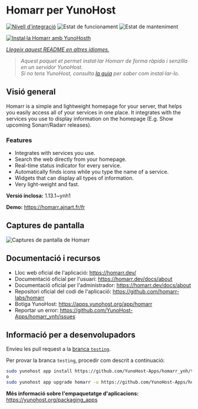 <!--
N.B.: Aquest README ha estat generat automàticament per <https://github.com/YunoHost/apps/tree/master/tools/readme_generator>
NO s'ha de modificar manualment.
-->

# Homarr per YunoHost

[![Nivell d'integració](https://apps.yunohost.org/badge/integration/homarr)](https://ci-apps.yunohost.org/ci/apps/homarr/)
![Estat de funcionament](https://apps.yunohost.org/badge/state/homarr)
![Estat de manteniment](https://apps.yunohost.org/badge/maintained/homarr)

[![Instal·la Homarr amb YunoHosth](https://install-app.yunohost.org/install-with-yunohost.svg)](https://install-app.yunohost.org/?app=homarr)

*[Llegeix aquest README en altres idiomes.](./ALL_README.md)*

> *Aquest paquet et permet instal·lar Homarr de forma ràpida i senzilla en un servidor YunoHost.*  
> *Si no tens YunoHost, consulta [la guia](https://yunohost.org/install) per saber com instal·lar-lo.*

## Visió general

Homarr is a simple and lightweight homepage for your server, that helps you easily access all of your services in one place.
It integrates with the services you use to display information on the homepage (E.g. Show upcoming Sonarr/Radarr releases).

### Features

- Integrates with services you use.
- Search the web directly from your homepage.
- Real-time status indicator for every service.
- Automatically finds icons while you type the name of a service.
- Widgets that can display all types of information.
- Very light-weight and fast.


**Versió inclosa:** 1.13.1~ynh1

**Demo:** <https://homarr.ajnart.fr/fr>

## Captures de pantalla

![Captures de pantalla de Homarr](./doc/screenshots/screenshot.png)

## Documentació i recursos

- Lloc web oficial de l'aplicació: <https://homarr.dev/>
- Documentació oficial per l'usuari: <https://homarr.dev/docs/about>
- Documentació oficial per l'administrador: <https://homarr.dev/docs/about>
- Repositori oficial del codi de l'aplicació: <https://github.com/homarr-labs/homarr>
- Botiga YunoHost: <https://apps.yunohost.org/app/homarr>
- Reportar un error: <https://github.com/YunoHost-Apps/homarr_ynh/issues>

## Informació per a desenvolupadors

Envieu les pull request a la [branca `testing`](https://github.com/YunoHost-Apps/homarr_ynh/tree/testing).

Per provar la branca `testing`, procedir com descrit a continuació:

```bash
sudo yunohost app install https://github.com/YunoHost-Apps/homarr_ynh/tree/testing --debug
o
sudo yunohost app upgrade homarr -u https://github.com/YunoHost-Apps/homarr_ynh/tree/testing --debug
```

**Més informació sobre l'empaquetatge d'aplicacions:** <https://yunohost.org/packaging_apps>

